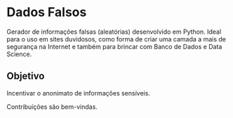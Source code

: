 # Dados Falsos

Gerador de informações falsas (aleatórias) desenvolvido em Python.
Ideal para o uso em sites duvidosos, como forma de criar uma camada a mais de segurança na Internet e também para brincar com Banco de Dados e Data Science.

## Objetivo

Incentivar o anonimato de informações sensíveis.

Contribuíções são bem-vindas.
